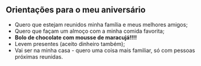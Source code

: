 ## Orientações para o meu aniversário
- Quero que estejam reunidos minha família e meus melhores amigos;
- Quero que façam um almoço com a minha comida favorita;
- **Bolo de chocolate com mousse de maracujá!!!!**
- Levem presentes (aceito dinheiro também);
- Vai ser na minha casa - quero uma coisa mais familiar, só com pessoas próximas reunidas.
